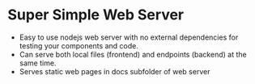 # Super Simple Web Server

* Easy to use nodejs web server with no external dependencies for testing your components and code. 
* Can serve both local files (frontend) and endpoints (backend) at the same time.
* Serves static web pages in docs subfolder of web server
